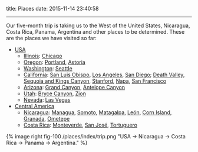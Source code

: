 title: Places
date: 2015-11-14 23:40:58

---

Our five-month trip is taking us to the West of the United States, Nicaragua, Costa Rica, Panama, Argentina and other places to be determined. These are the places we have visited so far:

* [USA](/categories/USA)
    * [Illinois](/categories/USA/Illinois): [Chicago](/categories/USA/Chicago)
    * [Oregon](/categories/USA/Oregon): [Portland](/categories/USA/Oregon/Portland), [Astoria](/categories/USA/Oregon/Astoria)
    * [Washington](/categories/USA/Washington): [Seattle](/categories/USA/Washington/Seattle)
    * [California](/categories/USA/California): [San Luis Obispo](/categories/USA/California/San-Luis-Obispo), [Los Angeles](/categories/USA/California/Los-Angeles), [San Diego](/categories/USA/California/San-Diego); [Death Valley](/categories/USA/California/Death-Valley), [Sequoia and Kings Canyon](/categories/USA/California/Sequoia-and-Kings-Canyon), [Stanford](/categories/USA/California/Stanford), [Napa](/categories/USA/California/Napa), [San Francisco](/categories/USA/California/San-Francisco)
    * [Arizona](/categories/USA/Arizona): [Grand Canyon](/categories/USA/Arizona/Grand-Canyon), [Antelope Canyon](/categories/USA/Arizona/Antelope-Canyon)
    * [Utah](/categoires/USA/Utah): [Bryce Canyon](/categories/USA/Utah/Bryce-Canyon), [Zion](/categories/USA/Utah/Zion)
    * [Nevada](/categories/USA/Nevada): [Las Vegas](/categories/USA/Nevada/Las-Vegas)
* [Central America](/categories/Central-America)
    * [Nicaragua](/categories/Central-America/Nicaragua): [Managua](/categories/Central-America/Nicaragua/Managua), [Somoto](/categories/Central-America/Nicaragua/Somoto), [Matagalpa](/categories/Central-America/Nicaragua/Matagalpa), [León](/categories/Central-America/Nicaragua/Leon), [Corn Island](/categories/Central-America/Nicaragua/Corn-Island), [Granada](/categories/Central-America/Nicaragua/Granada), [Ometepe](/categories/Central-America/Nicaragua/Ometepe)
    * [Costa Rica](/categories/Central-America/Costa-Rica): [Monteverde](/categories/Central-America/Costa-Rica/Monteverde), [San José](/categories/Central-America/Costa-Rica/San-Jose), [Tortuguero](/categories/Central-America/Costa-Rica/Tortuguero)

{% image right fig-100 /places/index/trip.png "USA → Nicaragua → Costa Rica → Panama → Argentina." %}
